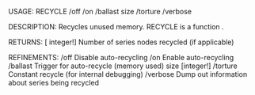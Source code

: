 USAGE:
     RECYCLE  /off /on /ballast size /torture /verbose

DESCRIPTION:
     Recycles unused memory.
     RECYCLE is a function .

RETURNS: [<opt> integer!]
    Number of series nodes recycled (if applicable)

REFINEMENTS:
    /off
        Disable auto-recycling
    /on
        Enable auto-recycling
    /ballast
        Trigger for auto-recycle (memory used)
    size [integer!]
    /torture
        Constant recycle (for internal debugging)
    /verbose
        Dump out information about series being recycled
